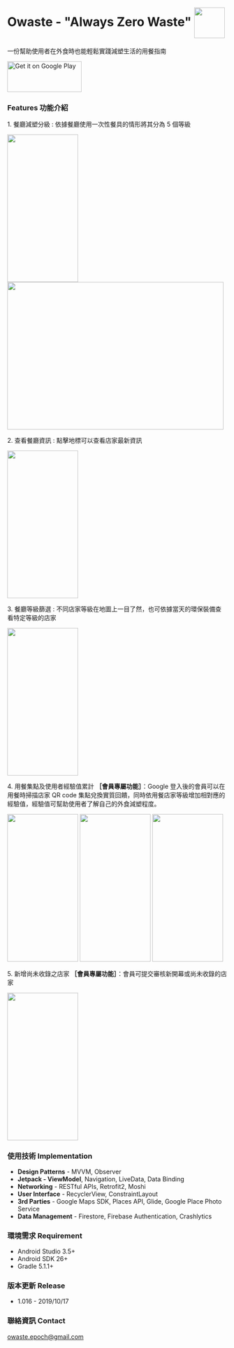 # Owaste - "Always Zero Waste" <img height="70" width="70" align="center" src='https://firebasestorage.googleapis.com/v0/b/owaste.appspot.com/o/owaste_icon_v1.6.png?alt=media&token=e4f7e9c8-af5d-46d2-88ab-611e552b2632'/>
一份幫助使用者在外食時也能輕鬆實踐減塑生活的用餐指南

<a href='https://play.google.com/store/apps/details?id=com.epoch.owaste&pcampaignid=pcampaignidMKT-Other-global-all-co-prtnr-py-PartBadge-Mar2515-1'><img alt='Get it on Google Play' src='https://play.google.com/intl/en_us/badges/static/images/badges/en_badge_web_generic.png' height="70" width="170"/></a>

### Features 功能介紹

1\. 餐廳減塑分級 : 依據餐廳使用一次性餐具的情形將其分為 5 個等級

<img height="336.9" width="162" src='https://firebasestorage.googleapis.com/v0/b/owaste.appspot.com/o/1.jpg?alt=media&token=02c4bb9d-1629-46e1-9582-60c7de4965bb'/> <img height="336.9" width="494.7" align="top" src='https://firebasestorage.googleapis.com/v0/b/owaste.appspot.com/o/table_level_info_1.png?alt=media&token=c04d09fe-6e43-4860-a0ae-dfdb5eb38661'/>

2\. 查看餐廳資訊 : 點擊地標可以查看店家最新資訊

<img height="336.9" width="162" src='https://firebasestorage.googleapis.com/v0/b/owaste.appspot.com/o/3.jpg?alt=media&token=0f951d5c-4520-4af6-ada2-0f29394d95fe'/>

3\. 餐廳等級篩選 : 不同店家等級在地圖上一目了然，也可依據當天的環保裝備查看特定等級的店家

<img height="336.9" width="162" src='https://firebasestorage.googleapis.com/v0/b/owaste.appspot.com/o/7.jpg?alt=media&token=6a1c3ca7-88ce-4fa2-afce-292edb5bbedb'/>

4\. 用餐集點及使用者經驗值累計 **［會員專屬功能］**：Google 登入後的會員可以在用餐時掃描店家 QR code 集點兌換實質回饋，同時依用餐店家等級增加相對應的經驗值，經驗值可幫助使用者了解自己的外食減塑程度。

<img height="336.9" width="162" src='https://firebasestorage.googleapis.com/v0/b/owaste.appspot.com/o/2.jpg?alt=media&token=8214a2dc-b77c-4893-947f-e1ef738d9642'/> <img height="336.9" width="162" src='https://firebasestorage.googleapis.com/v0/b/owaste.appspot.com/o/5.jpg?alt=media&token=93be32ff-9901-43b4-9924-fddb65ac3e8c'/> <img height="336.9" width="162" src='https://firebasestorage.googleapis.com/v0/b/owaste.appspot.com/o/6.jpg?alt=media&token=1862dae7-0999-46e4-8c57-aeb302725710'/>

5\. 新增尚未收錄之店家 **［會員專屬功能］**：會員可提交審核新開幕或尚未收錄的店家

<img height="336.9" width="162" src='https://firebasestorage.googleapis.com/v0/b/owaste.appspot.com/o/4.jpg?alt=media&token=672239ba-f7e9-43d5-adde-b47722da40fc'/>

### **使用技術 Implementation**
* **Design Patterns** - MVVM, Observer
* **Jetpack - ViewModel**, Navigation, LiveData, Data Binding
* **Networking** - RESTful APIs, Retrofit2, Moshi
* **User Interface** - RecyclerView, ConstraintLayout
* **3rd Parties** - Google Maps SDK, Places API, Glide, Google Place Photo Service
* **Data Management** - Firestore, Firebase Authentication, Crashlytics

### 環境需求 Requirement
* Android Studio 3.5+
* Android SDK 26+
* Gradle 5.1.1+

### 版本更新 Release

* 1.016 - 2019/10/17

### 聯絡資訊 Contact
<owaste.epoch@gmail.com>
